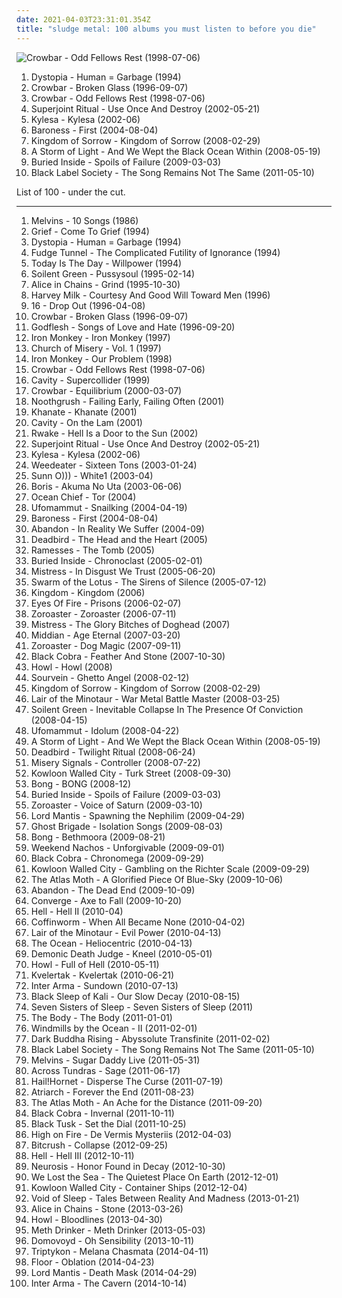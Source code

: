 ```yaml
---
date: 2021-04-03T23:31:01.354Z
title: "sludge metal: 100 albums you must listen to before you die"
---
```

![Crowbar - Odd Fellows Rest (1998-07-06)](http://coverartarchive.org/release/9ea95ca2-ca78-4daf-b064-a3a230569977/19400274429-500.jpg "Crowbar - Odd Fellows Rest (1998-07-06)")
<ol class="albums">
<li data-cover="http://coverartarchive.org/release/0a30465a-eebe-4da1-849f-8db80b963b6c/17989289600-500.jpg" data-tags="crust, sludge metal, punk" role="button">Dystopia - Human = Garbage (1994)</li>
<li data-cover="http://coverartarchive.org/release/9d98fae8-d344-4a5f-92e0-c025864a0c83/19675809935-500.jpg" data-tags="sludge, sludge metal" role="button">Crowbar - Broken Glass (1996-09-07)</li>
<li data-cover="http://coverartarchive.org/release/9ea95ca2-ca78-4daf-b064-a3a230569977/19400274429-500.jpg" data-tags="sludge metal" role="button">Crowbar - Odd Fellows Rest (1998-07-06)</li>
<li data-cover="https://via.placeholder.com/450" data-tags="sludge metal, metal, stoner metal" role="button">Superjoint Ritual - Use Once And Destroy (2002-05-21)</li>
<li data-cover="http://coverartarchive.org/release/458a88e3-a2d8-49e3-94fa-e25f3b6ca5cf/19939671912-500.jpg" data-tags="sludge metal, sludge" role="button">Kylesa - Kylesa (2002-06)</li>
<li data-cover="http://coverartarchive.org/release/fbf10588-76f4-4948-b94c-f2db2f600da3/15332328536-500.jpg" data-tags="progressive metal, progressive rock, sludge metal" role="button">Baroness - First (2004-08-04)</li>
<li data-cover="https://img.discogs.com/-o7eSRB_col5tPuplGajkYAzoOc=/fit-in/300x300/filters:strip_icc():format(jpeg):mode_rgb():quality(90)/discogs-images/R-1721873-1271453714.jpeg.jpg" data-tags="sludge metal, metalcore, metal, hardcore" role="button">Kingdom of Sorrow - Kingdom of Sorrow (2008-02-29)</li>
<li data-cover="https://img.discogs.com/m3BJ7oHiD5cjLuZ_bdXPk56bJig=/fit-in/164x164/filters:strip_icc():format(jpeg):mode_rgb():quality(90)/discogs-images/R-1395980-1216066902.jpeg.jpg" data-tags="sludge metal, doom metal" role="button">A Storm of Light - And We Wept the Black Ocean Within (2008-05-19)</li>
<li data-cover="https://via.placeholder.com/450" data-tags="sludge metal" role="button">Buried Inside - Spoils of Failure (2009-03-03)</li>
<li data-cover="http://coverartarchive.org/release/7e331663-97ff-48bb-a849-a9bf374fc4e8/15324908900-500.jpg" data-tags="sludge metal, southern metal, brass balls, albums owned on cd, mis albumes favoritos" role="button">Black Label Society - The Song Remains Not The Same (2011-05-10)</li>
</ol>
List of 100 - under the cut.
<!-- more -->

_________________

<ol class="albums">
<li data-cover="http://coverartarchive.org/release/0314648a-514e-3efa-8407-a3d9c3f89ceb/18229105429-500.jpg" data-tags="grunge, doom metal, doom, sludge, sludge metal, slunge, this album is exceptionally important" role="button">
Melvins - 10 Songs (1986)
</li>
<li data-cover="http://coverartarchive.org/release/81002df9-0d6f-445d-be03-f2db24e7bfc0/4419920000-500.jpg" data-tags="sludge metal" role="button">
Grief - Come To Grief (1994)
</li>
<li data-cover="http://coverartarchive.org/release/0a30465a-eebe-4da1-849f-8db80b963b6c/17989289600-500.jpg" data-tags="crust, sludge metal, punk" role="button">
Dystopia - Human = Garbage (1994)
</li>
<li data-cover="http://coverartarchive.org/release/ff2d0a5b-f616-4385-b1fa-d574cc74a3c2/2834700246-500.jpg" data-tags="sludge metal" role="button">
Fudge Tunnel - The Complicated Futility of Ignorance (1994)
</li>
<li data-cover="https://via.placeholder.com/450" data-tags="hardcore, experimental, noise rock, crazy, scary, samples, post-hardcore, sludge metal, noisecore, hatecore, ohhh so fucking good, top-67, 20 minute album" role="button">
Today Is The Day - Willpower (1994)
</li>
<li data-cover="https://img.discogs.com/ZH34xe4YidIm1TYPmBb6hJLwbDM=/fit-in/324x324/filters:strip_icc():format(jpeg):mode_rgb():quality(90)/discogs-images/R-623127-1185421524.jpeg.jpg" data-tags="death metal, sludge metal" role="button">
Soilent Green - Pussysoul (1995-02-14)
</li>
<li data-cover="http://coverartarchive.org/release/c03a56af-ae5d-48e8-ad94-810fdb3e43c8/7100401855-500.jpg" data-tags="heavy metal, grunge, alternative metal, sludge metal, single, alice in chains" role="button">
Alice in Chains - Grind (1995-10-30)
</li>
<li data-cover="https://img.discogs.com/CbRu4OlLfO4zsZQx8b-g1x2O_jg=/fit-in/300x265/filters:strip_icc():format(jpeg):mode_rgb():quality(90)/discogs-images/R-816167-1163471329.jpeg.jpg" data-tags="emo, noise rock, doom metal, doom, sludge metal, get the fuck away from me now" role="button">
Harvey Milk - Courtesy And Good Will Toward Men (1996)
</li>
<li data-cover="https://via.placeholder.com/450" data-tags="sludge metal" role="button">
16 - Drop Out (1996-04-08)
</li>
<li data-cover="http://coverartarchive.org/release/9d98fae8-d344-4a5f-92e0-c025864a0c83/19675809935-500.jpg" data-tags="sludge, sludge metal" role="button">
Crowbar - Broken Glass (1996-09-07)
</li>
<li data-cover="http://coverartarchive.org/release/854e2619-0e55-4a59-a4fc-ec76cd03a9f2/15824171042-500.jpg" data-tags="industrial metal, jesuscore" role="button">
Godflesh - Songs of Love and Hate (1996-09-20)
</li>
<li data-cover="http://coverartarchive.org/release/a0c61daa-9d43-4c54-a65e-825a49613238/7740798604-500.jpg" data-tags="sludge, sludge metal, doom metal" role="button">
Iron Monkey - Iron Monkey (1997)
</li>
<li data-cover="https://img.discogs.com/mBVmR2UoFMBrzQEIGh9K889Itjs=/fit-in/200x200/filters:strip_icc():format(jpeg):mode_rgb():quality(90)/discogs-images/R-1102762-1192204625.jpeg.jpg" data-tags="doom metal, stoner metal, sludge metal, 12 inch, rather bad" role="button">
Church of Misery - Vol. 1 (1997)
</li>
<li data-cover="https://img.discogs.com/xnZ-9Y15iKua33IO_bQd8_cEyAc=/fit-in/300x299/filters:strip_icc():format(jpeg):mode_rgb():quality(90)/discogs-images/R-712732-1150771107.jpeg.jpg" data-tags="sludge metal, sludge" role="button">
Iron Monkey - Our Problem (1998)
</li>
<li data-cover="http://coverartarchive.org/release/9ea95ca2-ca78-4daf-b064-a3a230569977/19400274429-500.jpg" data-tags="sludge metal" role="button">
Crowbar - Odd Fellows Rest (1998-07-06)
</li>
<li data-cover="http://coverartarchive.org/release/3d5b66fc-77fc-4789-9a11-4da01be5f78a/10972327622-500.jpg" data-tags="doom metal, sludge, sludge metal, headbangers ball" role="button">
Cavity - Supercollider (1999)
</li>
<li data-cover="https://via.placeholder.com/450" data-tags="sludge, sludge metal" role="button">
Crowbar - Equilibrium (2000-03-07)
</li>
<li data-cover="https://img.discogs.com/n4gobahZI5mhOkyLIkXhgVFFgO0=/fit-in/600x589/filters:strip_icc():format(jpeg):mode_rgb():quality(90)/discogs-images/R-958985-1528941380-1392.jpeg.jpg" data-tags="doom metal, sludge metal" role="button">
Noothgrush - Failing Early, Failing Often (2001)
</li>
<li data-cover="http://coverartarchive.org/release/918ce11f-a9fb-4d3c-be10-c0b55e510145/11462273056-500.jpg" data-tags="doom metal, drone metal" role="button">
Khanate - Khanate (2001)
</li>
<li data-cover="https://img.discogs.com/jFW6N4fmea0cTNCKTApTzbubZhw=/fit-in/600x567/filters:strip_icc():format(jpeg):mode_rgb():quality(90)/discogs-images/R-1325114-1263726202.jpeg.jpg" data-tags="doom metal, sludge metal" role="button">
Cavity - On the Lam (2001)
</li>
<li data-cover="http://coverartarchive.org/release/349196ab-b859-47d8-88ce-623302307b30/4831674488-500.jpg" data-tags="doom metal, sludge metal, progressive sludge" role="button">
Rwake - Hell Is a Door to the Sun (2002)
</li>
<li data-cover="https://via.placeholder.com/450" data-tags="sludge metal, metal, stoner metal" role="button">
Superjoint Ritual - Use Once And Destroy (2002-05-21)
</li>
<li data-cover="http://coverartarchive.org/release/458a88e3-a2d8-49e3-94fa-e25f3b6ca5cf/19939671912-500.jpg" data-tags="sludge metal, sludge" role="button">
Kylesa - Kylesa (2002-06)
</li>
<li data-cover="http://coverartarchive.org/release/d3bfb6c1-9ce1-49d1-9f0f-32a219f46ff6/28744780847-500.jpg" data-tags="sludge metal, stoner metal" role="button">
Weedeater - Sixteen Tons (2003-01-24)
</li>
<li data-cover="http://coverartarchive.org/release/dcbffba8-7ec2-40d7-a957-a9c6ea270f04/21797761752-500.jpg" data-tags="drone" role="button">
Sunn O))) - White1 (2003-04)
</li>
<li data-cover="https://img.discogs.com/aKa3diJi3OzltEG8-tobhk2bK6o=/fit-in/200x200/filters:strip_icc():format(jpeg):mode_rgb():quality(90)/discogs-images/R-1334231-1210541514.jpeg.jpg" data-tags="stoner rock" role="button">
Boris - Akuma No Uta (2003-06-06)
</li>
<li data-cover="https://img.discogs.com/5iQoHWzVCz1xHo5UkmA7NMEHWmk=/fit-in/393x400/filters:strip_icc():format(jpeg):mode_rgb():quality(90)/discogs-images/R-2288204-1274637035.jpeg.jpg" data-tags="doom metal, stoner doom, stoner metal, sludge metal" role="button">
Ocean Chief - Tor (2004)
</li>
<li data-cover="http://coverartarchive.org/release/9ccab260-1fb0-333d-a520-fb0fd3e007e7/1588517786-500.jpg" data-tags="doom metal" role="button">
Ufomammut - Snailking (2004-04-19)
</li>
<li data-cover="http://coverartarchive.org/release/fbf10588-76f4-4948-b94c-f2db2f600da3/15332328536-500.jpg" data-tags="progressive metal, progressive rock, sludge metal" role="button">
Baroness - First (2004-08-04)
</li>
<li data-cover="http://coverartarchive.org/release/3384478d-cc22-4479-8d2d-e83654886cc1/7811839088-500.jpg" data-tags="doom metal, sludge metal" role="button">
Abandon - In Reality We Suffer (2004-09)
</li>
<li data-cover="https://img.discogs.com/I15qmHamAIWHZPb8fnuhgjCXB2Q=/fit-in/200x200/filters:strip_icc():format(jpeg):mode_rgb():quality(90)/discogs-images/R-2475509-1286117302.jpeg.jpg" data-tags="usa, doom metal, sludge, stoner metal, sludge metal, sublime, mary jane, overwhelming, riff, amazing album, doom metal masterpiece, sludge masterpiece" role="button">
Deadbird - The Head and the Heart (2005)
</li>
<li data-cover="https://img.discogs.com/hDoKbTuDKdRKQuRdTvmkEGUMqSA=/fit-in/600x600/filters:strip_icc():format(jpeg):mode_rgb():quality(90)/discogs-images/R-831301-1583458081-2240.jpeg.jpg" data-tags="doom metal, sludge, stoner doom, sludge metal, demo, sludge doom" role="button">
Ramesses - The Tomb (2005)
</li>
<li data-cover="http://coverartarchive.org/release/b00b1b65-d843-485b-9deb-1b27a662a210/19367965896-500.jpg" data-tags="sludge metal" role="button">
Buried Inside - Chronoclast (2005-02-01)
</li>
<li data-cover="https://img.discogs.com/TwQcrI1CQqF-c8-lWzZ7rd-WIKg=/fit-in/432x432/filters:strip_icc():format(jpeg):mode_rgb():quality(90)/discogs-images/R-1537562-1226867497.jpeg.jpg" data-tags="grindcore, sludge metal" role="button">
Mistress - In Disgust We Trust (2005-06-20)
</li>
<li data-cover="http://coverartarchive.org/release/da39bec2-69f9-48b8-94ff-1cb879463000/10871620703-500.jpg" data-tags="sludge, sludge metal" role="button">
Swarm of the Lotus - The Sirens of Silence (2005-07-12)
</li>
<li data-cover="https://img.discogs.com/CHEH8_QsFra4Iwo0maO4tinfF7s=/fit-in/600x579/filters:strip_icc():format(jpeg):mode_rgb():quality(90)/discogs-images/R-1865863-1249136885.jpeg.jpg" data-tags="sludge metal" role="button">
Kingdom - Kingdom (2006)
</li>
<li data-cover="http://coverartarchive.org/release/c12d0bd7-93ab-4fb6-ba74-6ef9247b8802/12129695930-500.jpg" data-tags="metal, doom metal, doom, sludge, sludge metal, artcore, not metalcore" role="button">
Eyes Of Fire - Prisons (2006-02-07)
</li>
<li data-cover="http://coverartarchive.org/release/0b67e301-2330-4d97-8174-3e096962a4e0/1857401705-500.jpg" data-tags="sludge metal" role="button">
Zoroaster - Zoroaster (2006-07-11)
</li>
<li data-cover="https://img.discogs.com/CUVmyaiG5i1bNoI6Z0wQ1f6hX3M=/fit-in/600x588/filters:strip_icc():format(jpeg):mode_rgb():quality(90)/discogs-images/R-2009083-1268074017.jpeg.jpg" data-tags="grindcore, sludge, death metal, sludge metal" role="button">
Mistress - The Glory Bitches of Doghead (2007)
</li>
<li data-cover="http://coverartarchive.org/release/176655ec-9e76-4d52-ba50-45417c78bb6b/9116866759-500.jpg" data-tags="doom metal, stoner doom, stoner metal, sludge metal, want these albums" role="button">
Middian - Age Eternal (2007-03-20)
</li>
<li data-cover="http://coverartarchive.org/release/bf4d9081-f468-470c-aab6-a1e9b8c67f64/17480553166-500.jpg" data-tags="sludge metal, doom metal" role="button">
Zoroaster - Dog Magic (2007-09-11)
</li>
<li data-cover="http://coverartarchive.org/release/081a7a63-1d61-4c8b-8791-7d250f00f973/1234135141-500.jpg" data-tags="sludge metal, doom metal, sludge" role="button">
Black Cobra - Feather And Stone (2007-10-30)
</li>
<li data-cover="https://via.placeholder.com/450" data-tags="metal, sludge metal" role="button">
Howl - Howl (2008)
</li>
<li data-cover="https://img.discogs.com/WGDce_A6oo50x8t_Lar1cBXEoDE=/fit-in/600x598/filters:strip_icc():format(jpeg):mode_rgb():quality(90)/discogs-images/R-1322376-1209571014.jpeg.jpg" data-tags="doom metal, sludge metal" role="button">
Sourvein - Ghetto Angel (2008-02-12)
</li>
<li data-cover="https://img.discogs.com/-o7eSRB_col5tPuplGajkYAzoOc=/fit-in/300x300/filters:strip_icc():format(jpeg):mode_rgb():quality(90)/discogs-images/R-1721873-1271453714.jpeg.jpg" data-tags="sludge metal, metalcore, metal, hardcore" role="button">
Kingdom of Sorrow - Kingdom of Sorrow (2008-02-29)
</li>
<li data-cover="https://img.discogs.com/mbRkTF4I6hHhvsQ0qrx-o6m6bl0=/fit-in/500x494/filters:strip_icc():format(jpeg):mode_rgb():quality(90)/discogs-images/R-1274913-1205610171.jpeg.jpg" data-tags="sludge metal" role="button">
Lair of the Minotaur - War Metal Battle Master (2008-03-25)
</li>
<li data-cover="http://coverartarchive.org/release/98bc6202-4a12-456e-8acd-03d89e4f10dc/28399608723-500.jpg" data-tags="sludge metal" role="button">
Soilent Green - Inevitable Collapse In The Presence Of Conviction (2008-04-15)
</li>
<li data-cover="https://img.discogs.com/LU3-gs1JtwQ_WWgq5Cac_-nwwEc=/fit-in/400x399/filters:strip_icc():format(jpeg):mode_rgb():quality(90)/discogs-images/R-1435966-1223858516.jpeg.jpg" data-tags="doom metal, stoner metal" role="button">
Ufomammut - Idolum (2008-04-22)
</li>
<li data-cover="https://img.discogs.com/m3BJ7oHiD5cjLuZ_bdXPk56bJig=/fit-in/164x164/filters:strip_icc():format(jpeg):mode_rgb():quality(90)/discogs-images/R-1395980-1216066902.jpeg.jpg" data-tags="sludge metal, doom metal" role="button">
A Storm of Light - And We Wept the Black Ocean Within (2008-05-19)
</li>
<li data-cover="http://coverartarchive.org/release/d9c98682-b26c-4c90-9448-315827138032/3646735472-500.jpg" data-tags="doom metal, stoner metal, sludge metal, sludge doom metal" role="button">
Deadbird - Twilight Ritual (2008-06-24)
</li>
<li data-cover="http://coverartarchive.org/release/2790bd40-2eac-4f1d-9618-e029b0cfc2e5/13859795297-500.jpg" data-tags="metalcore" role="button">
Misery Signals - Controller (2008-07-22)
</li>
<li data-cover="https://img.discogs.com/swwfoE5_QGYibTI2H535hWqe4Ho=/fit-in/500x500/filters:strip_icc():format(jpeg):mode_rgb():quality(90)/discogs-images/R-1825499-1245915611.jpeg.jpg" data-tags="sludge metal" role="button">
Kowloon Walled City - Turk Street (2008-09-30)
</li>
<li data-cover="http://coverartarchive.org/release/fbb3fcfb-3565-4657-a50b-0e67a05b2984/13775894103-500.jpg" data-tags="doom metal, psychedelic rock, stoner metal, sludge metal, drone metal" role="button">
Bong - BONG (2008-12)
</li>
<li data-cover="https://via.placeholder.com/450" data-tags="sludge metal" role="button">
Buried Inside - Spoils of Failure (2009-03-03)
</li>
<li data-cover="http://coverartarchive.org/release/0497aa67-d982-4355-8af6-f2f8c95c15f4/4857645763-500.jpg" data-tags="sludge metal" role="button">
Zoroaster - Voice of Saturn (2009-03-10)
</li>
<li data-cover="http://coverartarchive.org/release/ff7d720e-72d2-4bef-99c9-7b13156f52f8/12911396572-500.jpg" data-tags="death metal, sludge metal, blackened sludge metal" role="button">
Lord Mantis - Spawning the Nephilim (2009-04-29)
</li>
<li data-cover="http://coverartarchive.org/release/dbc9ba41-5627-4c15-93a9-42a6e186e771/8293096366-500.jpg" data-tags="melodic death metal, progressive metal" role="button">
Ghost Brigade - Isolation Songs (2009-08-03)
</li>
<li data-cover="http://coverartarchive.org/release/fea473cc-c728-4db7-95ec-d926f94097bd/4683155597-500.jpg" data-tags="doom metal, psychedelic rock, stoner metal, sludge metal, drone metal" role="button">
Bong - Bethmoora (2009-08-21)
</li>
<li data-cover="https://img.discogs.com/-bZ_jf68iOgrkZbgwq-qm0o-NfA=/fit-in/300x300/filters:strip_icc():format(jpeg):mode_rgb():quality(90)/discogs-images/R-2074762-1262541589.jpeg.jpg" data-tags="sludge metal, powerviolence, relapse records" role="button">
Weekend Nachos - Unforgivable (2009-09-01)
</li>
<li data-cover="https://img.discogs.com/jyCH7hADyuUfIRHqeUtzM9ilILU=/fit-in/470x470/filters:strip_icc():format(jpeg):mode_rgb():quality(90)/discogs-images/R-2079916-1262847132.jpeg.jpg" data-tags="sludge metal" role="button">
Black Cobra - Chronomega (2009-09-29)
</li>
<li data-cover="https://via.placeholder.com/450" data-tags="sludge metal" role="button">
Kowloon Walled City - Gambling on the Richter Scale (2009-09-29)
</li>
<li data-cover="http://coverartarchive.org/release/efcc029a-7960-4c1a-836a-733be1fb3acc/5923750700-500.jpg" data-tags="sludge, sludge metal, post-metal" role="button">
The Atlas Moth - A Glorified Piece Of Blue-Sky (2009-10-06)
</li>
<li data-cover="http://coverartarchive.org/release/73b01d60-8add-417d-8073-3b370746bf93/13639454985-500.jpg" data-tags="sludge metal, sludge doom, post-metal" role="button">
Abandon - The Dead End (2009-10-09)
</li>
<li data-cover="http://coverartarchive.org/release/84f8ae0e-8d40-409a-adc4-45147c427a3d/26277466151-500.jpg" data-tags="metalcore, mathcore" role="button">
Converge - Axe to Fall (2009-10-20)
</li>
<li data-cover="http://coverartarchive.org/release/f949c0da-5752-46ca-851a-ca79c1e4c60e/16555894591-500.jpg" data-tags="sludge metal, funeral doom, drone metal" role="button">
Hell - Hell II (2010-04)
</li>
<li data-cover="http://coverartarchive.org/release/7e8a826c-b3a5-44d3-9430-3e184729cf9b/18183017365-500.jpg" data-tags="sludge metal, blackened sludge metal" role="button">
Coffinworm - When All Became None (2010-04-02)
</li>
<li data-cover="https://img.discogs.com/p5TGt_8tbNzESE3lEijb1deKXY0=/fit-in/300x300/filters:strip_icc():format(jpeg):mode_rgb():quality(90)/discogs-images/R-2255174-1272632838.jpeg.jpg" data-tags="sludge metal" role="button">
Lair of the Minotaur - Evil Power (2010-04-13)
</li>
<li data-cover="http://coverartarchive.org/release/b9e24663-b02d-40c7-9dae-67cb8389e0a5/5930637306-500.jpg" data-tags="progressive metal" role="button">
The Ocean - Heliocentric (2010-04-13)
</li>
<li data-cover="http://coverartarchive.org/release/22e20981-8021-488e-8995-8cc2573443a0/4830192092-500.jpg" data-tags="stoner rock, doom metal, sludge, stoner doom, finnish, stoner metal, sludge metal, post metal" role="button">
Demonic Death Judge - Kneel (2010-05-01)
</li>
<li data-cover="http://coverartarchive.org/release/740e1f5e-7fec-4dda-b390-2cd5cdde46fb/17522930067-500.jpg" data-tags="sludge metal" role="button">
Howl - Full of Hell (2010-05-11)
</li>
<li data-cover="http://coverartarchive.org/release/595b9588-f969-401b-b7ff-0d454e051616/3646610364-500.jpg" data-tags="black metal, black n roll" role="button">
Kvelertak - Kvelertak (2010-06-21)
</li>
<li data-cover="https://img.discogs.com/DaPAS4s-YL_6XNbRvlTLkOOTvxY=/fit-in/300x296/filters:strip_icc():format(jpeg):mode_rgb():quality(90)/discogs-images/R-3030581-1312492399.jpeg.jpg" data-tags="black metal, metal, doom metal, sludge metal" role="button">
Inter Arma - Sundown (2010-07-13)
</li>
<li data-cover="https://img.discogs.com/xvaiE0Y43Yb3C3cRomj5umV8Z0k=/fit-in/200x197/filters:strip_icc():format(jpeg):mode_rgb():quality(90)/discogs-images/R-2408074-1282364058.jpeg.jpg" data-tags="stoner doom, stoner metal, sludge metal, stoner sludge" role="button">
Black Sleep of Kali - Our Slow Decay (2010-08-15)
</li>
<li data-cover="http://coverartarchive.org/release/cb7fff40-f753-408a-919d-b2c70569ccd6/4769356302-500.jpg" data-tags="hardcore, usa, sludge, california, sludge metal, metallic hardcore" role="button">
Seven Sisters of Sleep - Seven Sisters of Sleep (2011)
</li>
<li data-cover="http://coverartarchive.org/release/0518c1f8-9ff8-47af-a1ad-05b32879b5f9/17733491468-500.jpg" data-tags="doom metal, sludge metal, drone metal" role="button">
The Body - The Body (2011-01-01)
</li>
<li data-cover="http://coverartarchive.org/release/9f04a83f-bd52-49ca-9f46-8e8704da4c6d/2068688740-500.jpg" data-tags="shoegaze, sludge metal, post-metal, atmospheric metal" role="button">
Windmills by the Ocean - II (2011-02-01)
</li>
<li data-cover="http://coverartarchive.org/release/25936362-1e49-4453-bcd0-768badd58183/8699688890-500.jpg" data-tags="doom metal, finnish, stoner metal, sludge metal, finland, psychedelic doom metal, psychedelic metal, psychedelic drone metal, occultism, laitila, varsinais-suomi, double 12 inch" role="button">
Dark Buddha Rising - Abyssolute Transfinite (2011-02-02)
</li>
<li data-cover="http://coverartarchive.org/release/7e331663-97ff-48bb-a849-a9bf374fc4e8/15324908900-500.jpg" data-tags="sludge metal, southern metal, brass balls, albums owned on cd, mis albumes favoritos" role="button">
Black Label Society - The Song Remains Not The Same (2011-05-10)
</li>
<li data-cover="http://coverartarchive.org/release/d958ceee-0bc1-440c-98b7-6bd1e269b433/18238708000-500.jpg" data-tags="alternative rock, doom metal, experimental rock, california, sludge metal, 2000s, 2010s, melvins, live album, live recording, us-american, downey, sugar daddy live, k1r7m, busta-guts club" role="button">
Melvins - Sugar Daddy Live (2011-05-31)
</li>
<li data-cover="http://coverartarchive.org/release/52638841-06c0-4b20-a0cb-9558597c05a9/6322580137-500.jpg" data-tags="sludge metal" role="button">
Across Tundras - Sage (2011-06-17)
</li>
<li data-cover="http://coverartarchive.org/release/749de62f-5cd7-4230-acc6-a659f09b327a/4890304030-500.jpg" data-tags="doom metal, stoner metal, sludge metal" role="button">
Hail!Hornet - Disperse The Curse (2011-07-19)
</li>
<li data-cover="https://via.placeholder.com/450" data-tags="post-punk, drone, sludge metal, funeral doom, goth rock, blackened sludge" role="button">
Atriarch - Forever the End (2011-08-23)
</li>
<li data-cover="http://coverartarchive.org/release/956d8145-90db-4fad-bc29-af7b55035abd/7505125133-500.jpg" data-tags="sludge metal" role="button">
The Atlas Moth - An Ache for the Distance (2011-09-20)
</li>
<li data-cover="http://coverartarchive.org/release/abbd9b40-1710-43d1-86e8-f485a91fffdb/18541450898-500.jpg" data-tags="sludge metal" role="button">
Black Cobra - Invernal (2011-10-11)
</li>
<li data-cover="http://coverartarchive.org/release/81252c88-3bc5-4e53-8f0e-0ca3e469d5c7/3646455939-500.jpg" data-tags="sludge metal, stoner metal" role="button">
Black Tusk - Set the Dial (2011-10-25)
</li>
<li data-cover="https://img.discogs.com/h8Vg84akTLqqK0Bv78Zw9jKF8DI=/fit-in/600x599/filters:strip_icc():format(jpeg):mode_rgb():quality(90)/discogs-images/R-3548443-1335037037.jpeg.jpg" data-tags="metal, stoner metal" role="button">
High on Fire - De Vermis Mysteriis (2012-04-03)
</li>
<li data-cover="http://coverartarchive.org/release/a461cd1d-d9ef-4bac-b6b9-43bbfc26ee37/3165068875-500.jpg" data-tags="post-rock, shoegaze, sludge metal" role="button">
Bitcrush - Collapse (2012-09-25)
</li>
<li data-cover="http://coverartarchive.org/release/92fcc7cc-4c14-4842-b889-d2f7b244b6f7/14554489710-500.jpg" data-tags="black metal, sludge metal" role="button">
Hell - Hell III (2012-10-11)
</li>
<li data-cover="http://coverartarchive.org/release/094d0e6b-6ebc-4885-b55f-4bd1fc4aee40/2773600365-500.jpg" data-tags="2012, post-metal" role="button">
Neurosis - Honor Found in Decay (2012-10-30)
</li>
<li data-cover="http://coverartarchive.org/release/17e80f0f-f096-4960-8802-541f34fe8717/6180536375-500.jpg" data-tags="metal, ambient, sludge, progressive, post rock, sludge metal, sydney, post-metal, post metal, astronauts, we lost the sea" role="button">
We Lost the Sea - The Quietest Place On Earth (2012-12-01)
</li>
<li data-cover="https://via.placeholder.com/450" data-tags="sludge metal" role="button">
Kowloon Walled City - Container Ships (2012-12-04)
</li>
<li data-cover="https://via.placeholder.com/450" data-tags="sludge metal" role="button">
Void of Sleep - Tales Between Reality And Madness (2013-01-21)
</li>
<li data-cover="http://coverartarchive.org/release/7b41d70a-4b9f-4523-9853-41c56b9585b5/3877523427-500.jpg" data-tags="rock, grunge, stoner metal, sludge metal, alice in chains, dr, herzschmerz, baamhakke, lieblingssongs, nice cover-art" role="button">
Alice in Chains - Stone (2013-03-26)
</li>
<li data-cover="http://coverartarchive.org/release/38f1a7c6-70e6-484d-ac58-57040996ee90/3996977670-500.jpg" data-tags="metal, sludge, stoner metal, sludge metal, relapse records" role="button">
Howl - Bloodlines (2013-04-30)
</li>
<li data-cover="http://coverartarchive.org/release/d7d2afd6-8888-4f4b-812b-cbdf9dd64c63/5801201042-500.jpg" data-tags="doom metal, doom, sludge, sludge metal, sludge doom, heavy as fuck, rifftastic, fuckin doom, filthy sludge" role="button">
Meth Drinker - Meth Drinker (2013-05-03)
</li>
<li data-cover="http://coverartarchive.org/release/1ac4b85e-0506-4816-a945-b5a62d4531ad/10506720138-500.jpg" data-tags="stoner rock, doom, psychedelic rock, sludge metal,  psychedelia, spece rock" role="button">
Domovoyd - Oh Sensibility (2013-10-11)
</li>
<li data-cover="http://coverartarchive.org/release/480677f9-2bf2-4301-ab51-0226c3766110/13196207561-500.jpg" data-tags="doom metal" role="button">
Triptykon - Melana Chasmata (2014-04-11)
</li>
<li data-cover="http://coverartarchive.org/release/bf7abc71-97bc-42a8-ac85-6497b4d437e3/7090381379-500.jpg" data-tags="sludge metal" role="button">
Floor - Oblation (2014-04-23)
</li>
<li data-cover="http://coverartarchive.org/release/168c3bae-d7e9-443a-abb1-c21fdfdf3a64/7139937831-500.jpg" data-tags="sludge metal" role="button">
Lord Mantis - Death Mask (2014-04-29)
</li>
<li data-cover="http://coverartarchive.org/release/16279d52-d5d7-4956-95a0-526aac46af73/8415289421-500.jpg" data-tags="metal, doom metal, sludge metal, relapse records" role="button">
Inter Arma - The Cavern (2014-10-14)
</li>
</ol>
